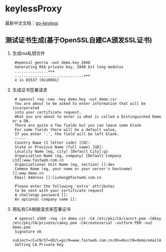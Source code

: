 # keylessProxy

最新中文文档：[go-keyless](https://www.sixianed.com/1507866347.html)

## 测试证书生成(基于OpenSSL自建CA颁发SSL证书)

1. 生成rsa私钥文件

		#openssl genrsa -out demo.key 2048
		Generating RSA private key, 2048 bit long modulus
		...............+++
		...............................+++
		e is 65537 (0x10001)

2. 生成证书签署请求

        # openssl req -new -key demo.key -out demo.csr
        You are about to be asked to enter information that will be incorporated
        into your certificate request.
        What you are about to enter is what is called a Distinguished Name or a DN.
        There are quite a few fields but you can leave some blank
        For some fields there will be a default value,
        If you enter '.', the field will be left blank.
        -----
        Country Name (2 letter code) [CN]:
        State or Province Name (full name) [GD]:
        Locality Name (eg, city) [Default City]:gz
        Organization Name (eg, company) [Default Company Ltd]:www.fastweb.com.cn
        Organizational Unit Name (eg, section) []:dev
        Common Name (eg, your name or your server's hostname) []:www.demo.cn
        Email Address []:liuheng@fastweb.com.cn
         
        Please enter the following 'extra' attributes
        to be sent with your certificate request
        A challenge password []:
        An optional company name []:
		
3. 用私有CA根据请求来签署证书

		# openssl x509 -req -in demo.csr -CA /etc/pki/CA/cacert.pem -CAkey /etc/pki/CA/private/cakey.pem -CAcreateserial -outform PEM -out demo.pem 
		Signature ok
		subject=/C=CN/ST=GD/L=gz/O=www.fastweb.com.cn/OU=dev/CN=demo/emailAddress=liuheng@fastweb.com.cn
		Getting CA Private Key
